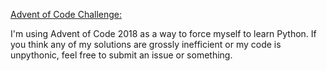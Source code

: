 <a href="https://adventofcode.com/2018" target="_blank">Advent of Code Challenge:</a>

I'm using Advent of Code 2018 as a way to force myself to learn Python. If you think any of my solutions are grossly inefficient
or my code is unpythonic, feel free to submit an issue or something. 
